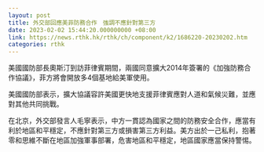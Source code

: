 ```yaml
---
layout: post
title: 外交部回應美菲防務合作　強調不應針對第三方
date: 2023-02-02 15:44:20.000000000 +08:00
link: https://news.rthk.hk/rthk/ch/component/k2/1686220-20230202.htm
categories: rthk
---
```


美國國防部長奧斯汀到訪菲律賓期間，兩國同意擴大2014年簽署的《加強防務合作協議》，菲方將會開放多4個基地給美軍使用。

美國國防部表示，擴大協議容許美國更快地支援菲律賓應對人道和氣候災難，並應對其他共同挑戰。

在北京，外交部發言人毛寧表示，中方一貫認為國家之間的防務安全合作，應當有利於地區和平穩定，不應針對第三方或損害第三方利益。美方出於一己私利，抱著零和思維不斷在地區加強軍事部署，危害地區和平穩定，地區國家應當保持警惕。
